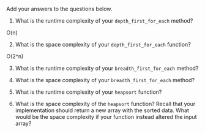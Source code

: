 Add your answers to the questions below.

1. What is the runtime complexity of your `depth_first_for_each` method?

O(n)

2. What is the space complexity of your `depth_first_for_each` function?

O(2^n)

3. What is the runtime complexity of your `breadth_first_for_each` method?

4. What is the space complexity of your `breadth_first_for_each` method?

5. What is the runtime complexity of your `heapsort` function?

6. What is the space complexity of the `heapsort` function? Recall that your implementation should return a new array with the sorted data. What would be the space complexity if your function instead altered the input array?
